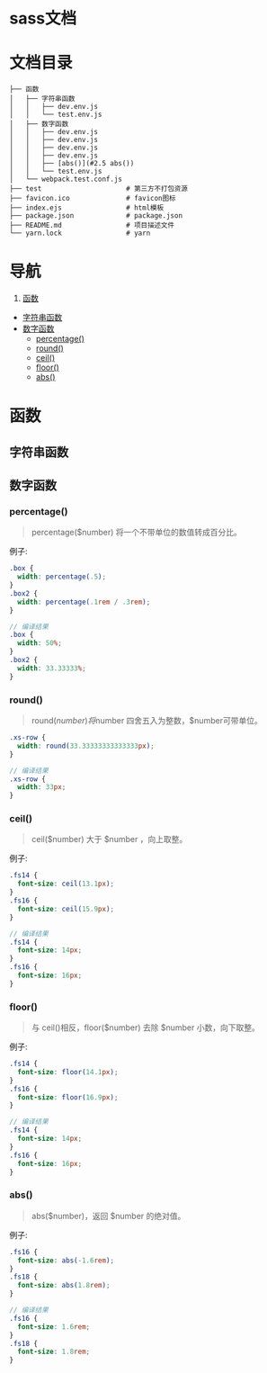 # sass文档

# 文档目录

```
├── 函数
│   ├── 字符串函数
│   │   ├── dev.env.js
│   │   └── test.env.js
│   ├── 数字函数
│   │   ├── dev.env.js
│   │   ├── dev.env.js
│   │   ├── dev.env.js
│   │   ├── dev.env.js
│   │   ├── [abs()](#2.5 abs())
│   │   └── test.env.js
│   └── webpack.test.conf.js
├── test                     # 第三方不打包资源
├── favicon.ico              # favicon图标
├── index.ejs                # html模板
├── package.json             # package.json
├── README.md                # 项目描述文件
└── yarn.lock                # yarn
```

# 导航
1. [函数](#函数)
  * [字符串函数](#字符串函数)
  * [数字函数](#数字函数)
    * [percentage()](#percentage())
    * [round()](#round())
    * [ceil()](#ceil())
    * [floor()](floor())
    * [abs()](#abs())

# 函数

## 字符串函数

## 数字函数

### percentage()

> percentage($number) 将一个不带单位的数值转成百分比。

例子:
```scss
.box { 
  width: percentage(.5);
}
.box2 { 
  width: percentage(.1rem / .3rem);
}

// 编译结果
.box { 
  width: 50%; 
}
.box2 { 
  width: 33.33333%; 
}

```

### round()

> round($number) 将$number 四舍五入为整数，$number可带单位。

```scss
.xs-row { 
  width: round(33.33333333333333px);
}

// 编译结果
.xs-row { 
  width: 33px; 
}
```

### ceil()

> ceil($number) 大于 $number ，向上取整。

例子:
```scss
.fs14 { 
  font-size: ceil(13.1px);
}
.fs16 { 
  font-size: ceil(15.9px);
}

// 编译结果
.fs14 { 
  font-size: 14px; 
}
.fs16 { 
  font-size: 16px; 
}
```

### floor()

> 与 ceil()相反，floor($number) 去除 $number 小数，向下取整。

例子:
```scss
.fs14 { 
  font-size: floor(14.1px);
}
.fs16 { 
  font-size: floor(16.9px);
}

// 编译结果
.fs14 {
  font-size: 14px; 
}
.fs16 { 
  font-size: 16px; 
}
```

### abs()

> abs($number)，返回 $number 的绝对值。

例子:
```scss
.fs16 { 
  font-size: abs(-1.6rem);
}
.fs18 { 
  font-size: abs(1.8rem);
}

// 编译结果
.fs16 { 
  font-size: 1.6rem; 
}
.fs18 { 
  font-size: 1.8rem;
}
```



 
